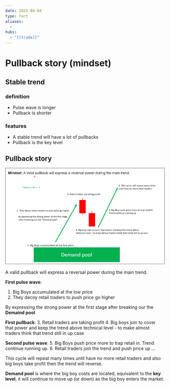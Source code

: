 ```yaml
---
date: 2025-04-04
type: fact
aliases:
  -
hubs:
  - "[[trade]]"
---
```


# Pullback story (mindset)

## Stable trend

### definition
- Pulse wave is longer
- Pullback is shorter

### features
- A stable trend will have a lot of pullbacks
- Pullback is the key level


## Pullback story

![valid-pullback-story.png](../assets/imgs/valid-pullback-story.png)

A valid pullback will express a reversal power during the main trend.

**First pulse wave**:
1. Big Boys accumulated at the low price
2. They decoy retail traders to push price go higher

By expressing the strong power at the first stage after breaking our the **Demaind pool**

**First pullback**:
3. Retail traders are taking profit
4. Big boys join to cover that power and keep the trend above technical level - to make almost traders think that trend still in up case

**Second pulse wave**:
5. Big Boys push price more to trap retail in. Trend continue running up.
6. Retail traders join the trend and push price up
...

This cycle will repeat many times until have no more retail traders and also big boys take profit then the trend will reverse.

**Demand pool** is where the big boy costs are located, equivalent to the **key level**, it will continue to move up (or down) as the big boy enters the market.
